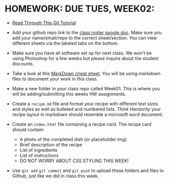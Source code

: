 # HOMEWORK: DUE TUES, WEEK02:

- [Read Through This Git Tutorial](http://rogerdudler.github.io/git-guide/)

- Add your github repo link to the [class roster google doc](https://docs.google.com/spreadsheets/d/1uGzKrB2rdEP1J1wsJKLd_fUrd7sKKy0NIoaOFy8lzvI/edit?usp=sharing).
  Make sure you add your name/email/repo to the correct sheet/section. You can view different sheets via the labeled tabs on the bottom.

- Make sure you have all software set up for next class. We won’t be using Photoshop for a few weeks but please inquire about the student discounts.

- Take a look at this [MarkDown cheat sheet](https://www.markdownguide.org/cheat-sheet/). You will be using markdown files to document your work in this class.

- Make a new folder in _your_ class repo called Week01. This is where you will be adding/submitting this weeks HW assignments.

- Create a `recipe.md` file and format your recipe with different text sizes and styles as well as bulleted and numbered lists. _Think Hierarchy_ your recipe layout in markdown should resemble a microsoft word document.

- Create an `index.html` file containing a recipe card. The recipe card should contain:

  - A photo of the completed dish (or placeholder img)
  - Brief description of the recipe
  - List of ingredients
  - List of instructions
  - DO NOT WORRY ABOUT CSS STYLING THIS WEEK!

- Use `git add` `git commit` and `git push` to upload these folders and files to Github, just like we did in class this week.
